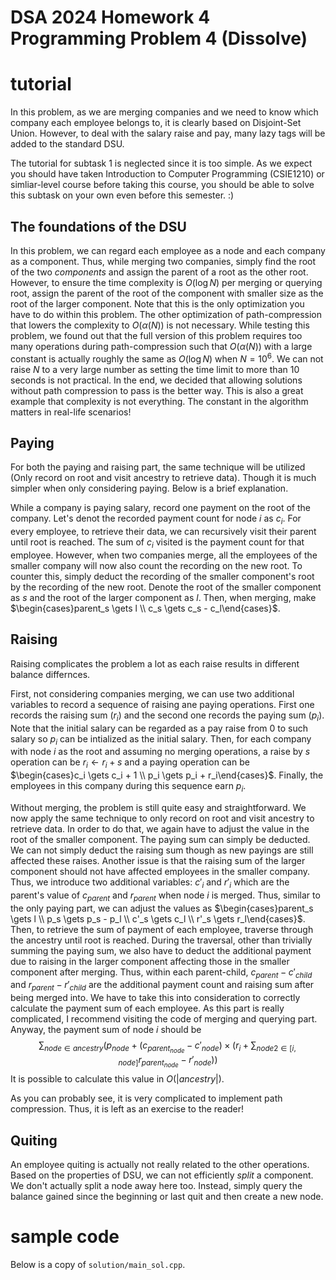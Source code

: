 # DSA 2024 Homework 4 Programming Problem 4 (Dissolve)
# tutorial
In this problem, as we are merging companies and we need to know which company each employee belongs to, it is clearly based on Disjoint-Set Union. However, to deal with the salary raise and pay, many lazy tags will be added to the standard DSU.

The tutorial for subtask 1 is neglected since it is too simple. As we expect you should have taken Introduction to Computer Programming (CSIE1210) or simliar-level course before taking this course, you should be able to solve this subtask on your own even before this semester. :)

## The foundations of the DSU
In this problem, we can regard each employee as a node and each company as a component. Thus, while merging two companies, simply find the root of the two *components* and assign the parent of a root as the other root. However, to ensure the time complexity is $O(\log N)$ per merging or querying root, assign the parent of the root of the component with smaller size as the root of the larger component. Note that this is the only optimization you have to do within this problem. The other optimization of path-compression that lowers the complexity to $O(\alpha(N))$ is not necessary. While testing this problem, we found out that the full version of this problem requires too many operations during path-compression such that $O(\alpha(N))$ with a large constant is actually roughly the same as $O(\log N)$ when $N = 10^6$. We can not raise $N$ to a very large number as setting the time limit to more than 10 seconds is not practical. In the end, we decided that allowing solutions without path compression to pass is the better way. This is also a great example that complexity is not everything. The constant in the algorithm matters in real-life scenarios!

## Paying
For both the paying and raising part, the same technique will be utilized (Only record on root and visit ancestry to retrieve data). Though it is much simpler when only considering paying. Below is a brief explanation.

While a company is paying salary, record one payment on the root of the company. Let's denot the recorded payment count for node $i$ as $c_i$. For every employee, to retrieve their data, we can recursively visit their parent until root is reached. The sum of $c_i$ visited is the payment count for that employee. However, when two companies merge, all the employees of the smaller company will now also count the recording on the new root. To counter this, simply deduct the recording of the smaller component's root by the recording of the new root. Denote the root of the smaller component as $s$ and the root of the larger component as $l$. Then, when merging, make $\begin{cases}parent_s \gets l \\ c_s \gets c_s - c_l\end{cases}$.

## Raising
Raising complicates the problem a lot as each raise results in different balance differnces.

First, not considering companies merging, we can use two additional variables to record a sequence of raising ane paying operations. First one records the raising sum ($r_i$) and the second one records the paying sum ($p_i$). Note that the initial salary can be regarded as a pay raise from $0$ to such salary so $p_i$ can be intialized as the initial salary. Then, for each company with node $i$ as the root and assuming no merging operations, a raise by $s$ operation can be $r_i \gets r_i + s$ and a paying operation can be $\begin{cases}c_i \gets c_i + 1 \\ p_i \gets p_i + r_i\end{cases}$. Finally, the employees in this company during this sequence earn $p_i$.

Without merging, the problem is still quite easy and straightforward. We now apply the same technique to only record on root and visit ancestry to retrieve data. In order to do that, we again have to adjust the value in the root of the smaller component. The paying sum can simply be deducted. We can not simply deduct the raising sum though as new payings are still affected these raises. Another issue is that the raising sum of the larger component should not have affected employees in the smaller company. Thus, we introduce two additional variables: $c'_i$ and $r'_i$ which are the parent's value of $c_{parent}$ and $r_{parent}$ when node $i$ is merged. Thus, similar to the only paying part, we can adjust the values as $\begin{cases}parent_s \gets l \\ p_s \gets p_s - p_l \\ c'_s \gets c_l \\ r'_s \gets r_l\end{cases}$. Then, to retrieve the sum of payment of each employee, traverse through the ancestry until root is reached. During the traversal, other than trivially summing the paying sum, we also have to deduct the additional payment due to raising in the larger component affecting those in the smaller component after merging. Thus, within each parent-child, $c_{parent} - c'_{child}$ and $r_{parent} - r'_{child}$ are the additional payment count and raising sum after being merged into. We have to take this into consideration to correctly calculate the payment sum of each employee. As this part is really complicated, I recommend visiting the code of merging and querying part. Anyway, the payment sum of node $i$ should be $$\sum_{node \in ancestry} (p_{node} + (c_{parent_{node}} - c'_{node}) \times (r_i + \sum_{node2 \in [i, node]}r_{parent_{node}} - r'_{node}))$$
It is possible to calculate this value in $O(|ancestry|)$.

As you can probably see, it is very complicated to implement path compression. Thus, it is left as an exercise to the reader!

## Quiting
An employee quiting is actually not really related to the other operations. Based on the properties of DSU, we can not efficiently *split* a component. We don't actually split a node away here too. Instead, simply query the balance gained since the beginning or last quit and then create a new node.

<!-- # common mistake -->

<!-- # coding tips -->

# sample code 
Below is a copy of `solution/main_sol.cpp`.
```c
```